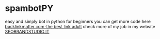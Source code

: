 # spambotPY
easy and simply bot in python for beginners you can get more code here <a href="https://backlinkmatter.com">backlinkmatter.com-the best link adult</a>
check more of my job in my website <a href="http://www.seobrandstudio.it">SEOBRANDSTUDIO.IT</a>
